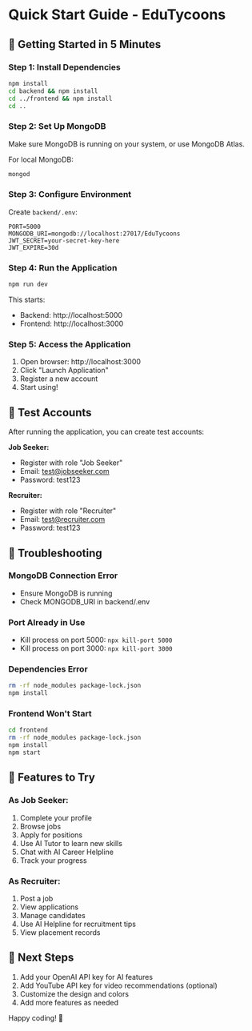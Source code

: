 # Quick Start Guide - EduTycoons

## 🚀 Getting Started in 5 Minutes

### Step 1: Install Dependencies
```bash
npm install
cd backend && npm install
cd ../frontend && npm install
cd ..
```

### Step 2: Set Up MongoDB
Make sure MongoDB is running on your system, or use MongoDB Atlas.

For local MongoDB:
```bash
mongod
```

### Step 3: Configure Environment
Create `backend/.env`:
```env
PORT=5000
MONGODB_URI=mongodb://localhost:27017/EduTycoons
JWT_SECRET=your-secret-key-here
JWT_EXPIRE=30d
```

### Step 4: Run the Application
```bash
npm run dev
```

This starts:
- Backend: http://localhost:5000
- Frontend: http://localhost:3000

### Step 5: Access the Application
1. Open browser: http://localhost:3000
2. Click "Launch Application"
3. Register a new account
4. Start using!

## 📝 Test Accounts

After running the application, you can create test accounts:

**Job Seeker:**
- Register with role "Job Seeker"
- Email: test@jobseeker.com
- Password: test123

**Recruiter:**
- Register with role "Recruiter"
- Email: test@recruiter.com
- Password: test123

## 🔧 Troubleshooting

### MongoDB Connection Error
- Ensure MongoDB is running
- Check MONGODB_URI in backend/.env

### Port Already in Use
- Kill process on port 5000: `npx kill-port 5000`
- Kill process on port 3000: `npx kill-port 3000`

### Dependencies Error
```bash
rm -rf node_modules package-lock.json
npm install
```

### Frontend Won't Start
```bash
cd frontend
rm -rf node_modules package-lock.json
npm install
npm start
```

## 📱 Features to Try

### As Job Seeker:
1. Complete your profile
2. Browse jobs
3. Apply for positions
4. Use AI Tutor to learn new skills
5. Chat with AI Career Helpline
6. Track your progress

### As Recruiter:
1. Post a job
2. View applications
3. Manage candidates
4. Use AI Helpline for recruitment tips
5. View placement records

## 🎯 Next Steps

1. Add your OpenAI API key for AI features
2. Add YouTube API key for video recommendations (optional)
3. Customize the design and colors
4. Add more features as needed

Happy coding! 🚀

